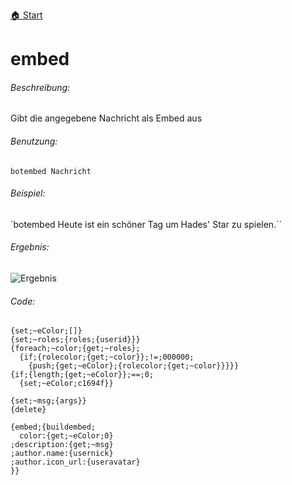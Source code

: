 [🏠 Start](https://jeanluc2305.github.io/Discord/)

# embed

###### Beschreibung:

Gibt die angegebene Nachricht als Embed aus

###### Benutzung:

`botembed Nachricht`

###### Beispiel:

`botembed Heute ist ein schöner Tag um Hades' Star zu spielen.``

###### Ergebnis:

![Ergebnis](https://cdn.discordapp.com/attachments/642357675283316747/733626572216729630/unknown.png)

###### Code:

```
{set;~eColor;[]}
{set;~roles;{roles;{userid}}}
{foreach;~color;{get;~roles};
  {if;{rolecolor;{get;~color}};!=;000000;
    {push;{get;~eColor};{rolecolor;{get;~color}}}}}
{if;{length;{get;~eColor}};==;0;
  {set;~eColor;c1694f}}

{set;~msg;{args}}
{delete}
  
{embed;{buildembed;
  color:{get;~eColor;0}
;description:{get;~msg}
;author.name:{usernick}
;author.icon_url:{useravatar}
}}
```
